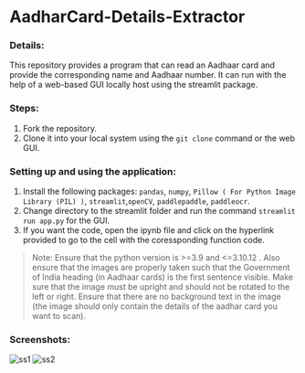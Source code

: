 # AadharCard-Details-Extractor

### Details:
This repository provides a program that can read an Aadhaar card and provide the corresponding name and Aadhaar number. It can run with the help of a web-based GUI locally host using the streamlit package.
### Steps:
1. Fork the repository.
2. Clone it into your local system using the `git clone` command or the web GUI. 
### Setting up and using the application:
1. Install the following packages: `pandas`, `numpy`, `Pillow ( For Python Image Library (PIL) )`, `streamlit`,`openCV`, `paddlepaddle`, `paddleocr`.
2. Change directory to the streamlit folder and run the command
   `streamlit run app.py`
for the GUI.
3. If you want the code, open the ipynb file and click on the hyperlink provided to go to the cell with the coressponding function code.

> Note: Ensure that the python version is >=3.9 and <=3.10.12 . Also ensure that the images are properly taken such that the Government of India heading (in Aadhaar cards) is the first sentence visible.
> Make sure that the image must be upright and should not be rotated to the left or right.
> Ensure that there are no background text in the image (the image should only contain the details of the aadhar card you want to scan).

### Screenshots:


![ss1](https://github.com/alanlukee/AadharCard-Details-Extractor/assets/73834506/1d88104b-ac01-480e-8547-ece32281e644)
![ss2](https://github.com/alanlukee/AadharCard-Details-Extractor/assets/73834506/702778ac-3358-4366-9641-3f745a8e36f7)
